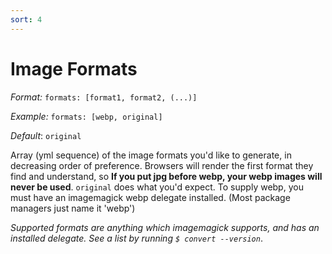 ```yaml
---
sort: 4
---
```


# Image Formats

_Format:_ `formats: [format1, format2, (...)]`

_Example:_ `formats: [webp, original]`

_Default_: `original`

Array (yml sequence) of the image formats you'd like to generate, in decreasing
order of preference. Browsers will render the first format they find and
understand, so **If you put jpg before webp, your webp images will never be
used**. `original` does what you'd expect. To supply webp, you must have an
imagemagick webp delegate installed. (Most package managers just name it 'webp')

_Supported formats are anything which imagemagick supports, and has an installed
delegate. See a list by running `$ convert --version`_.

